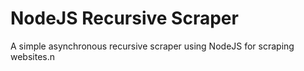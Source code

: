 # NodeJS Recursive Scraper

A simple asynchronous recursive scraper using NodeJS for scraping websites.n
